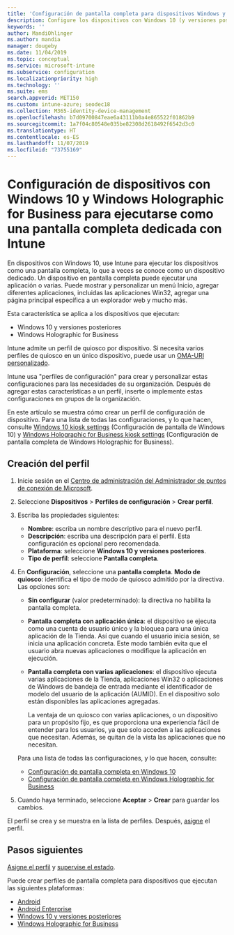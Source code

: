 ```yaml
---
title: 'Configuración de pantalla completa para dispositivos Windows y Holographic en Microsoft Intune: Azure | Microsoft Docs'
description: Configure los dispositivos con Windows 10 (y versiones posteriores) y Windows Holographic for Business como pantallas completas con una sola aplicación y con varias, personalice el menú Inicio, agregue aplicaciones, muestre la barra de tareas y configure un explorador web en Microsoft Intune.
keywords: ''
author: MandiOhlinger
ms.author: mandia
manager: dougeby
ms.date: 11/04/2019
ms.topic: conceptual
ms.service: microsoft-intune
ms.subservice: configuration
ms.localizationpriority: high
ms.technology: ''
ms.suite: ems
search.appverid: MET150
ms.custom: intune-azure; seodec18
ms.collection: M365-identity-device-management
ms.openlocfilehash: b7d09700847eae6a43111b0a4e865522f01862b9
ms.sourcegitcommit: 1a7f04c80548e035be82308d2618492f6542d3c0
ms.translationtype: HT
ms.contentlocale: es-ES
ms.lasthandoff: 11/07/2019
ms.locfileid: "73755169"
---
```

# <a name="windows-10-and-windows-holographic-for-business-device-settings-to-run-as-a-dedicated-kiosk-using-intune"></a>Configuración de dispositivos con Windows 10 y Windows Holographic for Business para ejecutarse como una pantalla completa dedicada con Intune

En dispositivos con Windows 10, use Intune para ejecutar los dispositivos como una pantalla completa, lo que a veces se conoce como un dispositivo dedicado. Un dispositivo en pantalla completa puede ejecutar una aplicación o varias. Puede mostrar y personalizar un menú Inicio, agregar diferentes aplicaciones, incluidas las aplicaciones Win32, agregar una página principal específica a un explorador web y mucho más. 

Esta característica se aplica a los dispositivos que ejecutan:

- Windows 10 y versiones posteriores
- Windows Holographic for Business

Intune admite un perfil de quiosco por dispositivo. Si necesita varios perfiles de quiosco en un único dispositivo, puede usar un [OMA-URI personalizado](custom-settings-windows-10.md).

Intune usa "perfiles de configuración" para crear y personalizar estas configuraciones para las necesidades de su organización. Después de agregar estas características a un perfil, inserte o implemente estas configuraciones en grupos de la organización.

En este artículo se muestra cómo crear un perfil de configuración de dispositivo. Para una lista de todas las configuraciones, y lo que hacen, consulte [Windows 10 kiosk settings](kiosk-settings-windows.md) (Configuración de pantalla de Windows 10) y [Windows Holographic for Business kiosk settings](kiosk-settings-holographic.md) (Configuración de pantalla completa de Windows Holographic for Business).

## <a name="create-the-profile"></a>Creación del perfil

1. Inicie sesión en el [Centro de administración del Administrador de puntos de conexión de Microsoft](https://go.microsoft.com/fwlink/?linkid=2109431).
2. Seleccione **Dispositivos** > **Perfiles de configuración** > **Crear perfil**.
3. Escriba las propiedades siguientes:

   - **Nombre**: escriba un nombre descriptivo para el nuevo perfil.
   - **Descripción**: escriba una descripción para el perfil. Esta configuración es opcional pero recomendada.
   - **Plataforma**: seleccione **Windows 10 y versiones posteriores**.
   - **Tipo de perfil**: seleccione **Pantalla completa**.

4. En **Configuración**, seleccione una **pantalla completa**. **Modo de quiosco**: identifica el tipo de modo de quiosco admitido por la directiva. Las opciones son:

    - **Sin configurar** (valor predeterminado): la directiva no habilita la pantalla completa.
    - **Pantalla completa con aplicación única**: el dispositivo se ejecuta como una cuenta de usuario único y la bloquea para una única aplicación de la Tienda. Así que cuando el usuario inicia sesión, se inicia una aplicación concreta. Este modo también evita que el usuario abra nuevas aplicaciones o modifique la aplicación en ejecución.
    - **Pantalla completa con varias aplicaciones**: el dispositivo ejecuta varias aplicaciones de la Tienda, aplicaciones Win32 o aplicaciones de Windows de bandeja de entrada mediante el identificador de modelo del usuario de la aplicación (AUMID). En el dispositivo solo están disponibles las aplicaciones agregadas.

        La ventaja de un quiosco con varias aplicaciones, o un dispositivo para un propósito fijo, es que proporciona una experiencia fácil de entender para los usuarios, ya que solo acceden a las aplicaciones que necesitan. Además, se quitan de la vista las aplicaciones que no necesitan.

    Para una lista de todas las configuraciones, y lo que hacen, consulte:
      - [Configuración de pantalla completa en Windows 10](kiosk-settings-windows.md)
      - [Configuración de pantalla completa en Windows Holographic for Business](kiosk-settings-holographic.md)

5. Cuando haya terminado, seleccione **Aceptar** > **Crear** para guardar los cambios.

El perfil se crea y se muestra en la lista de perfiles. Después, [asigne](device-profile-assign.md) el perfil.

## <a name="next-steps"></a>Pasos siguientes

[Asigne el perfil](device-profile-assign.md) y [supervise el estado](device-profile-monitor.md).

Puede crear perfiles de pantalla completa para dispositivos que ejecutan las siguientes plataformas:
- [Android](device-restrictions-android.md#kiosk)
- [Android Enterprise](device-restrictions-android-for-work.md#dedicated-device-settings)
- [Windows 10 y versiones posteriores](kiosk-settings-windows.md)
- [Windows Holographic for Business](kiosk-settings-holographic.md)
